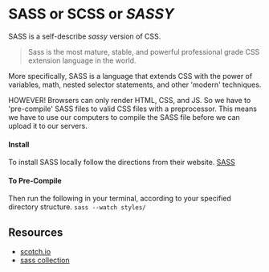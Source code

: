 # SASS or SCSS or *SASSY*
SASS is a self-describe *sassy* version of CSS.
> Sass is the most mature, stable, and powerful professional grade CSS extension language in the world.

More specifically, SASS is a language that extends CSS with the power of variables, math, nested selector statements, and other 'modern' techniques.

HOWEVER! Browsers can only render HTML, CSS, and JS. So we have to 'pre-compile' SASS files to valid CSS files with a preprocessor.
This means we have to use our computers to compile the SASS file before we can upload it to our servers.

#### Install
To install SASS locally follow the directions from their website.
[SASS](http://sass-lang.com)

#### To Pre-Compile
Then run the following in your terminal, according to your specified directory structure.
`sass --watch styles/`

## Resources
- [scotch.io](https://scotch.io/tutorials/getting-started-with-sass)
- [sass collection](http://www.thesassway.com)
